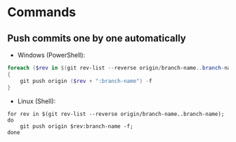 # Commands

## Push commits one by one automatically

- Windows (PowerShell):

```powershell
foreach ($rev in $(git rev-list --reverse origin/branch-name..branch-name))
{
    git push origin ($rev + ":branch-name") -f
}
```

- Linux (Shell):

```shell
for rev in $(git rev-list --reverse origin/branch-name..branch-name); do
    git push origin $rev:branch-name -f;
done
```
